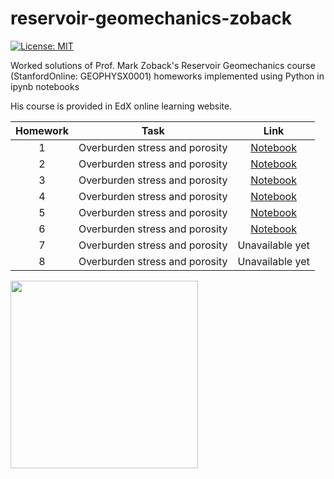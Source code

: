 # reservoir-geomechanics-zoback

[![License: MIT](https://img.shields.io/badge/License-MIT-yellow.svg)](https://opensource.org/licenses/MIT)

Worked solutions of Prof. Mark Zoback's Reservoir Geomechanics course (StanfordOnline: GEOPHYSX0001) homeworks implemented using Python in ipynb notebooks

His course is provided in EdX online learning website.

|Homework|Task|Link|
|:---:|:---:|:---:|
|1|Overburden stress and porosity|[Notebook]()|
|2|Overburden stress and porosity|[Notebook]()|
|3|Overburden stress and porosity|[Notebook]()|
|4|Overburden stress and porosity|[Notebook]()|
|5|Overburden stress and porosity|[Notebook]()|
|6|Overburden stress and porosity|[Notebook]()|
|7|Overburden stress and porosity|Unavailable yet|
|8|Overburden stress and porosity|Unavailable yet|

<div>
<img src="https://user-images.githubusercontent.com/51282928/76139144-376a1180-6080-11ea-9943-d4ce06ff9608.png" width="300"/>
</div>

